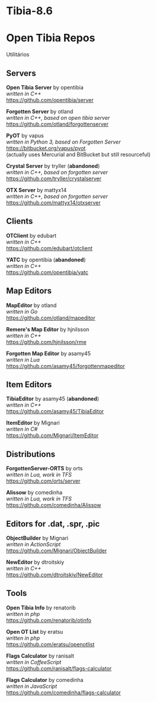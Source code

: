 # Tibia-8.6
# Open Tibia Repos


Utilitários 
## Servers

**Open Tibia Server** by opentibia <br />
*written in C++* <br />
https://github.com/opentibia/server

**Forgotten Server** by otland <br />
*written in C++, based on open tibia server* <br />
https://github.com/otland/forgottenserver

**PyOT** by vapus <br />
*written in Python 3, based on Forgotten Server* <br />
https://bitbucket.org/vapus/pyot <br />
(actually uses Mercurial and BitBucket but still resourceful)

**Crystal Server** by tryller (**abandoned**) <br />
*written in C++, based on forgotten server* <br />
https://github.com/tryller/crystalserver

**OTX Server** by mattyx14 <br />
*written in C++, based on forgotten server* <br />
https://github.com/mattyx14/otxserver

## Clients

**OTClient** by edubart <br />
*written in C++* <br />
https://github.com/edubart/otclient

**YATC** by opentibia (**abandoned**) <br />
*written in C++* <br />
https://github.com/opentibia/yatc

## Map Editors

**MapEditor** by otland <br />
*written in Go* <br />
https://github.com/otland/mapeditor

**Remere's Map Editor** by hjnilsson <br />
*written in C++* <br />
https://github.com/hjnilsson/rme

**Forgotten Map Editor** by asamy45 <br />
*written in Lua* <br />
https://github.com/asamy45/forgottenmapeditor

## Item Editors

**TibiaEditor** by asamy45 (**abandoned**) <br />
*written in C++* <br />
https://github.com/asamy45/TibiaEditor

**ItemEditor** by Mignari <br />
*written in C#* <br />
https://github.com/Mignari/ItemEditor

## Distributions

**ForgottenServer-ORTS** by orts <br />
*written in Lua, work in TFS* <br />
https://github.com/orts/server

**Alissow** by comedinha <br />
*written in Lua, work in TFS* <br />
https://github.com/comedinha/Alissow

## Editors for .dat, .spr, .pic

**ObjectBuilder** by Mignari <br />
*written in ActionScript* <br />
https://github.com/Mignari/ObjectBuilder

**NewEditor** by dtroitskiy <br />
*written in C++* <br />
https://github.com/dtroitskiy/NewEditor

## Tools

**Open Tibia Info** by renatorib <br />
*written in php* <br />
https://github.com/renatorib/otinfo

**Open OT List** by eratsu <br />
*written in php* <br />
https://github.com/eratsu/openotlist

**Flags Calculator** by ranisalt <br />
*written in CoffeeScript* <br />
https://github.com/ranisalt/flags-calculator

**Flags Calculator** by comedinha <br />
*written in JavaScript* <br />
https://github.com/comedinha/flags-calculator
